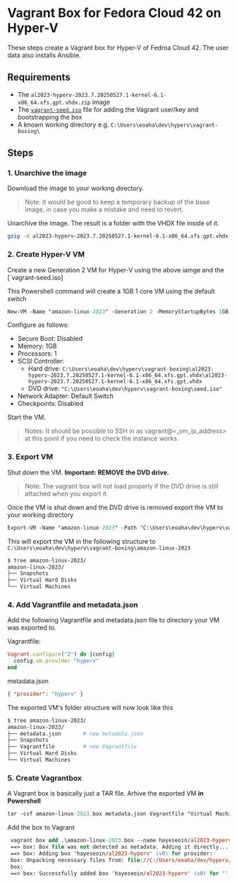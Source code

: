 # Vagrant Box for Fedora Cloud 42 on Hyper-V

These steps create a Vagrant box for Hyper-V of Fedroa Cloud 42. The user data also installs Ansible.

## Requirements
- The `al2023-hyperv-2023.7.20250527.1-kernel-6.1-x86_64.xfs.gpt.vhdx.zip` image
- The [`vagrant-seed.iso`](../seed-iso/vagrant/amazon-linux-2023/vagrant-seed.iso) file for adding the Vagrant user/key and bootstrapping the box
- A known working directory e.g. `C:\Users\eoaha\dev\hyperv\vagrant-boxing\`

## Steps

### 1. Unarchive the image
Download the image to your working directory.

> Note: It would be good to keep a temporary backup of the base image, in case you make a mistake and need to revert. 

Unarchive the image. The result is a folder with the VHDX file inside of it.

```sh
gzip -d al2023-hyperv-2023.7.20250527.1-kernel-6.1-x86_64.xfs.gpt.vhdx.zip
```

### 2. Create Hyper-V VM
Create a new Generation 2 VM for Hyper-V using the above iamge and the [`vagrant-seed.iso] 

This Powershell command will create a 1GB 1 core VM using the default switch
```ps
New-VM -Name "amazon-linux-2023" -Generation 2 -MemoryStartupBytes 1GB -SwitchName "Default Switch"
```
Configure as follows:
- Secure Boot: Disabled
- Memory: 1GB
- Processors: 1
- SCSI Controller: 
    - Hard drive: `C:\Users\eoaha\dev\hyperv\vagrant-boxing\al2023-hyperv-2023.7.20250527.1-kernel-6.1-x86_64.xfs.gpt.vhdx\al2023-hyperv-2023.7.20250527.1-kernel-6.1-x86_64.xfs.gpt.vhdx`
    - DVD drive: `"C:\Users\eoaha\dev\hyperv\vagrant-boxing\seed.iso"`
- Network Adapter: Default Switch
- Checkpoints: Disabled 

Start the VM.

> Notes: It should be possible to SSH in as vagrant@<_vm_ip_address> at this point if you need to check the instance works.

### 3. Export VM

Shut down the VM. **Important: REMOVE the DVD drive.**

> Note: The vagrant box will not load properly if the DVD drive is still attached when you export it.

Once the VM is shut down and the DVD drive is removed export the VM to your working directory

```ps
Export-VM -Name "amazon-linux-2023" -Path "C:\Users\eoaha\dev\hyperv\vagrant-boxing\"
```
This will export the VM in the following structure to `C:\Users\eoaha\dev\hyperv\vagrant-boxing\amazon-linux-2023`

```sh
$ tree amazon-linux-2023/
amazon-linux-2023/
├── Snapshots
├── Virtual Hard Disks
└── Virtual Machines

```
### 4. Add Vagrantfile and metadata.json 
Add the following Vagrantfile and metadata.json file to directory your VM was exported to. 

Vagrantfile:
```ruby
Vagrant.configure("2") do |config|
  config.vm.provider "hyperv"
end
```
metadata.json
```json
{ "provider": "hyperv" }
```
The exported VM's folder structure will now look like this

```sh
$ tree amazon-linux-2023/
amazon-linux-2023/
├── metadata.json   	# new metadata.json
├── Snapshots
├── Vagrantfile         # new Vagrantfile
├── Virtual Hard Disks
└── Virtual Machines
```
### 5. Create Vagrantbox

A Vagrant box is basically just a TAR file. Arhive the exported VM **in Powershell**
```ps
tar -cvf amazon-linux-2023.box metadata.json Vagrantfile "Virtual Machines" "Virtual Hard Disks" "Snapshots" 
```
Add the box to Vagrant
```ps
 vagrant box add .\amazon-linux-2023.box --name hayeseoin/al2023-hyperv
 ==> box: Box file was not detected as metadata. Adding it directly...
 ==> box: Adding box 'hayeseoin/al2023-hyperv' (v0) for provider:
 box: Unpacking necessary files from: file://C:/Users/eoaha/dev/hyperv/vagrant-boxing/amazon-linux-2023/al2023-hyperv.box
 box:
 ==> box: Successfully added box 'hayeseoin/al2023-hyperv' (v0) for ''! 
 ```
